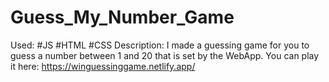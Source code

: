 ﻿# Guess_My_Number_Game

Used: #JS #HTML #CSS
Description: I made a guessing game for you to guess a number between 1 and 20 that is set by the WebApp.
You can play it here: https://winguessinggame.netlify.app/


